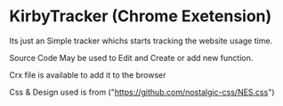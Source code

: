 # KirbyTracker (Chrome Exetension)


Its just an Simple tracker whichs starts tracking the website usage time.

Source Code May be used to Edit and Create or add new function.

Crx file is available to add it to the browser

Css & Design used is from ("https://github.com/nostalgic-css/NES.css")
